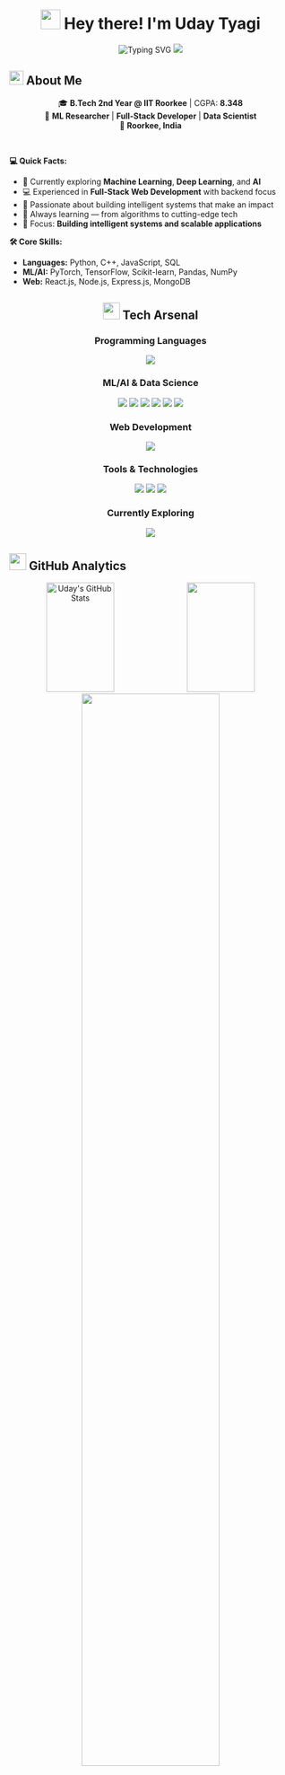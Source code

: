 <div align="center">
  
# <img src="https://media.giphy.com/media/hvRJCLFzcasrR4ia7z/giphy.gif" width="35"> Hey there! I'm **Uday Tyagi**

<img src="https://readme-typing-svg.herokuapp.com?font=Fira+Code&pause=1000&color=36BCF7FF&center=true&vCenter=true&width=500&lines=B.Tech+2nd+Year+%40+IIT+Roorkee+%F0%9F%8E%93;ML+%26+AI+Research+Enthusiast+%F0%9F%A4%96;Full+Stack+Developer+%F0%9F%92%BB;Data+Science+%26+Deep+Learning+%F0%9F%93%8A;Building+the+Future+with+Code+%F0%9F%9A%80" alt="Typing SVG" />

<img src="https://user-images.githubusercontent.com/73097560/115834477-dbab4500-a447-11eb-908a-139a6edaec5c.gif">

</div>

## <img src="https://media2.giphy.com/media/QssGEmpkyEOhBCb7e1/giphy.gif?cid=ecf05e47a0n3gi1bfqntqmob8g9aid1oyj2wr3ds3mg700bl&rid=giphy.gif" width="25"> **About Me**

<div align="center">

🎓 **B.Tech 2nd Year @ IIT Roorkee** | CGPA: **8.348**  
🚀 **ML Researcher** | **Full-Stack Developer** | **Data Scientist**  
📍 **Roorkee, India**

</div>

<br>

**💻 Quick Facts:**
- 🔭 Currently exploring **Machine Learning**, **Deep Learning**, and **AI**
- 💻 Experienced in **Full-Stack Web Development** with backend focus
- 🧠 Passionate about building intelligent systems that make an impact
- 🌱 Always learning — from algorithms to cutting-edge tech
- 🎯 Focus: **Building intelligent systems and scalable applications**

**🛠️ Core Skills:**
- **Languages:** Python, C++, JavaScript, SQL
- **ML/AI:** PyTorch, TensorFlow, Scikit-learn, Pandas, NumPy
- **Web:** React.js, Node.js, Express.js, MongoDB

<div align="center">

## <img src="https://media.giphy.com/media/iY8CRBdQXODJSCERIr/giphy.gif" width="30"> **Tech Arsenal**

### **Programming Languages**
<img src="https://skillicons.dev/icons?i=python,cpp,js,html,css,sql" />

### **ML/AI & Data Science**
<img src="https://skillicons.dev/icons?i=tensorflow,pytorch,opencv" />
<img src="https://img.shields.io/badge/Scikit--Learn-F7931E?style=for-the-badge&logo=scikit-learn&logoColor=white" />
<img src="https://img.shields.io/badge/Pandas-150458?style=for-the-badge&logo=pandas&logoColor=white" />
<img src="https://img.shields.io/badge/NumPy-013243?style=for-the-badge&logo=numpy&logoColor=white" />
<img src="https://img.shields.io/badge/Matplotlib-11557C?style=for-the-badge&logo=matplotlib&logoColor=white" />
<img src="https://img.shields.io/badge/Seaborn-3776AB?style=for-the-badge&logo=python&logoColor=white" />

### **Web Development**
<img src="https://skillicons.dev/icons?i=react,nodejs,express,mongodb,mysql,tailwind" />

### **Tools & Technologies**
<img src="https://skillicons.dev/icons?i=git,github,vscode,linux,docker,aws,figma" />
<img src="https://img.shields.io/badge/Streamlit-FF4B4B?style=for-the-badge&logo=streamlit&logoColor=white" />
<img src="https://img.shields.io/badge/Canvas%20API-FF6B6B?style=for-the-badge&logo=html5&logoColor=white" />

### **Currently Exploring**
<img src="https://skillicons.dev/icons?i=kubernetes,redis,graphql,nextjs,fastapi" />

</div>

## <img src="https://media.giphy.com/media/WUlplcMpOCEmTGBtBW/giphy.gif" width="30"> **GitHub Analytics**

<div align="center">
  
<img width="49%" height="195px" src="https://github-readme-stats.vercel.app/api?username=20-uday-06&show_icons=true&count_private=true&hide_border=true&title_color=36BCF7FF&icon_color=36BCF7FF&text_color=c9d1d9&bg_color=0d1117" alt="Uday's GitHub Stats" /> 

<img width="49%" height="195px" src="https://github-readme-stats.vercel.app/api/top-langs/?username=20-uday-06&layout=compact&hide_border=true&title_color=36BCF7FF&text_color=c9d1d9&bg_color=0d1117" />

</div>

<div align="center">
  
<img width="70%" src="https://github-readme-streak-stats.herokuapp.com?user=20-uday-06&theme=radical&hide_border=true&stroke=36BCF7FF" />

</div>

## <img src="https://media.giphy.com/media/j2pOGeGYKe2xCCKwfi/giphy.gif" width="30"> **GitHub Activity**

<div align="center">
  
<img src="https://github-readme-activity-graph.vercel.app/graph?username=20-uday-06&bg_color=0d1117&color=36BCF7FF&line=36BCF7FF&point=FFFFFF&area_color=36BCF7FF&title_color=FFFFFF&area=true" />

</div>

## <img src="https://media.giphy.com/media/VTtANKl0beDFQRLDTh/giphy.gif" width="30"> **What I'm Up To**

- 🔭 **Currently Working On:** Advanced Deep Learning research in Computer Vision and NLP
- 🌱 **Learning:** MLOps, System Design, Advanced Neural Architectures, and Cloud Technologies  
- 🎯 **Goals:** Contributing to open-source AI/ML projects and building production-scale solutions
- 💡 **Research Focus:** Satellite data processing, Speech emotion recognition, and Real-time collaborative systems
- 🚀 **Next Challenge:** Exploring Generative AI and Large Language Models

## <img src="https://media.giphy.com/media/LMt9638dO8dftAjtco/giphy.gif" width="30"> **Connect With Me**

<div align="center">

[![LinkedIn](https://img.shields.io/badge/LinkedIn-0077B5?style=for-the-badge&logo=linkedin&logoColor=white)](https://www.linkedin.com/in/uday-tyagi-455a76282/)
[![Email](https://img.shields.io/badge/Email-D14836?style=for-the-badge&logo=gmail&logoColor=white)](mailto:uday_t@ce.iitr.ac.in)
[![GitHub](https://img.shields.io/badge/GitHub-100000?style=for-the-badge&logo=github&logoColor=white)](https://github.com/20-uday-06)

</div>

---

<div align="center">

### <img src="https://media.giphy.com/media/VgCDAzcKvsR6OM0uWg/giphy.gif" width="50"> **Profile Views & Stats**

<img src="https://profile-counter.glitch.me/20-uday-06/count.svg" />

<br><br>

<img src="https://github-profile-trophy.vercel.app/?username=20-uday-06&theme=radical&no-frame=true&row=1&column=7" />

</div>

<div align="center">

### 🌟 **Quote That Drives Me**

*"Code. Learn. Repeat. The future is being built by those who dare to imagine."* ⚡

<img src="https://user-images.githubusercontent.com/73097560/115834477-dbab4500-a447-11eb-908a-139a6edaec5c.gif">

</div>

<div align="center">
  
### <img src="https://media.giphy.com/media/KzJkzjggfGN5Py6nkT/giphy.gif" width="30"> **Thanks for visiting!**

<img src="https://media.giphy.com/media/jpVnC65DmYeyRL4LHS/giphy.gif" width="20%">

*Let's connect and build something amazing together! 🚀*

</div>

<!---
20-uday-06/20-uday-06 is a ✨ special ✨ repository because its `README.md` (this file) appears on your GitHub profile.
You can click the Preview link to take a look at your changes.
--->
